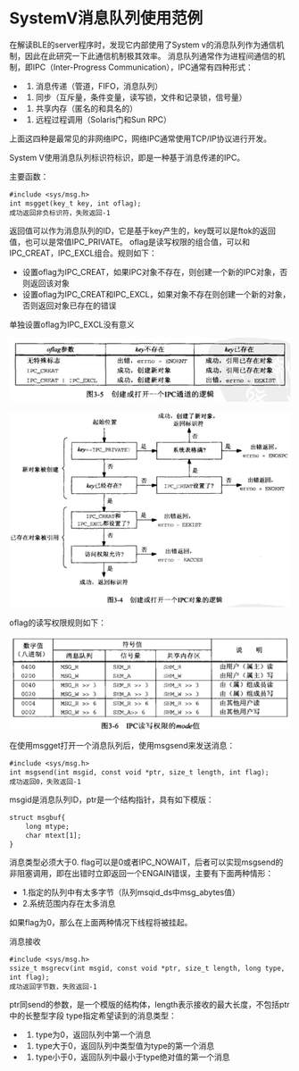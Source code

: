 # SystemV消息队列使用范例

在解读BLE的server程序时，发现它内部使用了System v的消息队列作为通信机制，因此在此研究一下此通信机制极其效率。 消息队列通常作为进程间通信的机制，即IPC（Inter-Progress Communication），IPC通常有四种形式：

* 1. 消息传递（管道，FIFO，消息队列）
* 1. 同步（互斥量，条件变量，读写锁，文件和记录锁，信号量）
* 1. 共享内存（匿名的和具名的）
* 1. 远程过程调用（Solaris门和Sun RPC）

上面这四种是最常见的非网络IPC，网络IPC通常使用TCP/IP协议进行开发。

System V使用消息队列标识符标识，即是一种基于消息传递的IPC。

主要函数：

```text
#include <sys/msg.h>
int msgget(key_t key, int oflag);
成功返回非负标识符，失败返回-1
```

返回值可以作为消息队列的ID，它是基于key产生的，key既可以是ftok的返回值，也可以是常值IPC\_PRIVATE。 oflag是读写权限的组合值，可以和IPC\_CREAT，IPC\_EXCL组合。规则如下：

* 设置oflag为IPC\_CREAT，如果IPC对象不存在，则创建一个新的IPC对象，否则返回该对象
* 设置oflag为IPC\_CREAT和IPC\_EXCL，如果对象不存在则创建一个新的对象，否则返回对象已存在的错误

单独设置oflag为IPC\_EXCL没有意义   

![](../.gitbook/assets/image%20%2810%29.png)

![](../.gitbook/assets/image%20%287%29.png)



oflag的读写权限规则如下： 

![](../.gitbook/assets/image%20%285%29.png)

在使用msgget打开一个消息队列后，使用msgsend来发送消息：

```text
#include <sys/msg.h>
int msgsend(int msgid, const void *ptr, size_t length, int flag);
成功返回0，失败返回-1
```

msgid是消息队列ID，ptr是一个结构指针，具有如下模版：

```text
struct msgbuf{
    long mtype;
    char mtext[1];
}
```

消息类型必须大于0. flag可以是0或者IPC\_NOWAIT，后者可以实现msgsend的非阻塞调用，即在出错时立即返回一个ENGAIN错误，主要有下面两种情形：

* 1.指定的队列中有太多字节（队列msqid\_ds中msg\_abytes值）
* 2.系统范围内存在太多消息

如果flag为0，那么在上面两种情况下线程将被挂起。

消息接收

```text
#include <sys/msg.h>
ssize_t msgrecv(int msgid, const void *ptr, size_t length, long type, int flag);
成功返回字节数，失败返回-1
```

ptr同send的参数，是一个模版的结构体，length表示接收的最大长度，不包括ptr中的长整型字段 type指定希望读到的消息类型：

* 1. type为0，返回队列中第一个消息
* 1. type大于0，返回队列中类型值为type的第一个消息
* 1. type小于0，返回队列中最小于type绝对值的第一个消息

